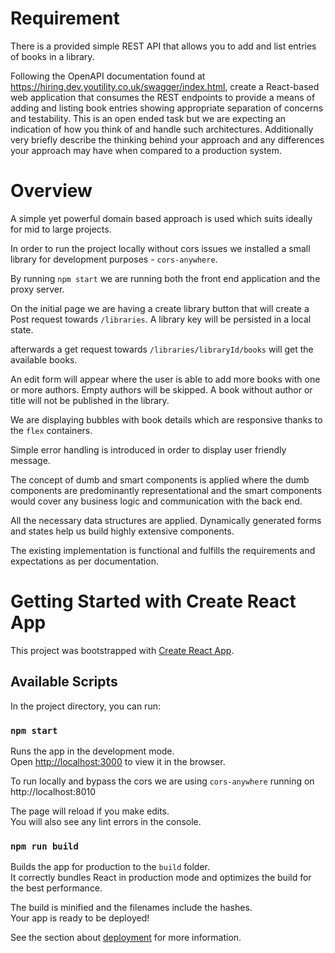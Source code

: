 # Requirement

There is a provided simple REST API that allows you to add and list entries of books in a library.

Following the OpenAPI documentation found at https://hiring.dev.youtility.co.uk/swagger/index.html, create a React-based web application that consumes the REST endpoints to provide a means of adding
and listing book entries showing appropriate separation of concerns and testability. This is an open
ended task but we are expecting an indication of how you think of and handle such architectures.
Additionally very briefly describe the thinking behind your approach and any differences your approach may have when compared to a production system.

# Overview

A simple yet powerful domain based approach is used which suits ideally for mid to large projects. 

In order to run the project locally without cors issues we installed a small library for development purposes - `cors-anywhere`.

By running `npm start` we are running both the front end application and the proxy server.

On the initial page we are having a create library button that will create a Post request towards `/libraries`. A library key will be persisted in a local state.

afterwards a get request towards `/libraries/libraryId/books` will get the available books.

An edit form will appear where the user is able to add more books with one or more authors. Empty authors will be skipped. A book without author or title will not be published in the library.

We are displaying bubbles with book details which are responsive thanks to the `flex` containers.

Simple error handling is introduced in order to display user friendly message.

The concept of dumb and smart components is applied where the dumb components are predominantly representational and the smart components would cover any business logic and communication with the back end.

All the necessary data structures are applied. Dynamically generated forms and states help us build highly extensive components.

The existing implementation is functional and fulfills the requirements and expectations as per documentation.

# Getting Started with Create React App

This project was bootstrapped with [Create React App](https://github.com/facebook/create-react-app).

## Available Scripts

In the project directory, you can run:

### `npm start`

Runs the app in the development mode.\
Open [http://localhost:3000](http://localhost:3000) to view it in the browser.

To run locally and bypass the cors we are using `cors-anywhere` running on http://localhost:8010

The page will reload if you make edits.\
You will also see any lint errors in the console.

### `npm run build`

Builds the app for production to the `build` folder.\
It correctly bundles React in production mode and optimizes the build for the best performance.

The build is minified and the filenames include the hashes.\
Your app is ready to be deployed!

See the section about [deployment](https://facebook.github.io/create-react-app/docs/deployment) for more information.